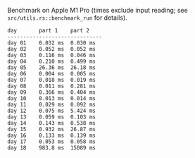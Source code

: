 Benchmark on Apple M1 Pro (times exclude input reading; see `src/utils.rs::benchmark_run` for details).

```
day       part 1    part 2
------------------------------
day 01    0.032 ms  0.030 ms
day 02    0.052 ms  0.052 ms
day 03    0.116 ms  0.046 ms
day 04    0.210 ms  0.499 ms
day 05    26.36 ms  26.18 ms
day 06    0.004 ms  0.005 ms
day 07    0.018 ms  0.019 ms
day 08    0.011 ms  0.281 ms
day 09    0.366 ms  0.404 ms
day 10    0.013 ms  0.014 ms
day 11    0.029 ms  0.092 ms
day 12    0.075 ms  5.424 ms
day 13    0.059 ms  0.103 ms
day 14    0.143 ms  0.538 ms
day 15    0.932 ms  26.87 ms
day 16    0.133 ms  0.139 ms
day 17    0.053 ms  0.058 ms
day 18    983.8 ms  15089 ms
```